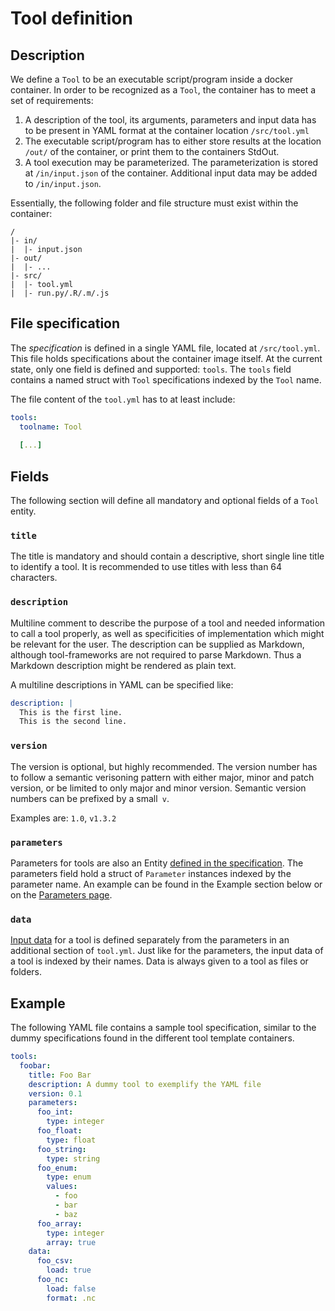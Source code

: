 # Tool definition

## Description

We define a `Tool` to be an executable script/program inside a docker container. In order to be recognized as a `Tool`, the container has to meet a set of requirements:

1. A description of the tool, its arguments, parameters and input data has to be present in YAML format at the container location `/src/tool.yml`
2. The executable script/program has to either store results at the location `/out/` of the container, or print them to the containers StdOut.
3. A tool execution may be parameterized. The parameterization is stored at `/in/input.json` of the container. Additional input data may be added to `/in/input.json`.

Essentially, the following folder and file structure must exist within the container:

```
/
|- in/
|  |- input.json
|- out/
|  |- ...
|- src/
|  |- tool.yml
|  |- run.py/.R/.m/.js
```

## File specification

The *specification* is defined in a single YAML file, located at `/src/tool.yml`. This file holds specifications about the container image itself. 
At the current state, only one field is defined and supported: `tools`.
The `tools` field contains a named struct with `Tool` specifications indexed by the `Tool` name.

The file content of the `tool.yml` has to at least include:

```yaml
tools:
  toolname: Tool 
 
  [...] 
```


## Fields

The following section will define all mandatory and optional fields of a `Tool` entity.

### `title`

The title is mandatory and should contain a descriptive, short single line title to identify a tool. 
It is recommended to use titles with less than 64 characters.

### `description`

Multiline comment to describe the purpose of a tool and needed information to call a tool properly,
as well as specificities of implementation which might be relevant for the user.
The description can be supplied as Markdown, although tool-frameworks are not required to parse 
Markdown. Thus a Markdown description might be rendered as plain text.

A multiline descriptions in YAML can be specified like:

```yaml
description: | 
  This is the first line.
  This is the second line.
```

### `version`

The version is optional, but highly recommended.
The version number has to follow a semantic verisoning pattern with either major, minor and patch version,
or be limited to only major and minor version.
Semantic version numbers can be prefixed by a small` v`.

Examples are: `1.0`, `v1.3.2`

### `parameters`

Parameters for tools are also an Entity [defined in the specification](parameter.md). 
The parameters field hold a struct of `Parameter` instances indexed by the parameter name.
An example can be found in the Example section below or on the [Parameters page](./input.md#parameters-file-specification).

### `data`

[Input data](./input.md#data-file-specification) for a tool is defined separately from the 
parameters in an additional section of `tool.yml`.
Just like for the parameters, the input data of a tool is indexed by their names.
Data is always given to a tool as files or folders.

## Example

The following YAML file contains a sample tool specification, similar to the dummy specifications found in the different tool template containers.

```yaml
tools:
  foobar:
    title: Foo Bar
    description: A dummy tool to exemplify the YAML file
    version: 0.1
    parameters:
      foo_int: 
        type: integer
      foo_float:
        type: float
      foo_string:
        type: string
      foo_enum:
        type: enum
        values:
          - foo
          - bar
          - baz
      foo_array:
        type: integer
        array: true
    data:
      foo_csv:
        load: true
      foo_nc:
        load: false
        format: .nc
```
